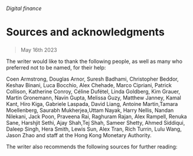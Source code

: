 ###### Digital finance
# Sources and acknowledgments 
#####  
> May 16th 2023 
The writer would like to thank the following people, as well as many who preferred not to be named, for their help:

Coen Armstrong, Douglas Arnor, Suresh Badhami, Christopher Beddor, Keshav Binani, Luca Bocchio, Alex Chehade, Marco Cipriani, Patrick Collison, Katherine Conroy, Céline Dufétel, Linda Goldberg, Kim Grauer, Martin Gronemann, Navin Gupta, Melissa Guzy, Matthew Janney, Kamal Kant, Hiro Kiga, Gabriele Laspada, David Liang, Antoine Martin,Tamara Moellenberg, Saurabh Mukherjea,Uttam Nayak, Harry Nellis, Nandan Nilekani, Jack Poon, Praveena Rai, Raghuram Rajan, Alex Rampell, Renuka Sane, Harshjit Sethi, Ajay Shah,Tej Shah, Sameer Shetty, Ahmed Siddiqui, Daleep Singh, Hera Smith, Lewis Sun, Alex Tran, Rich Turrin, Lulu Wang, Jason Zhao and staff at the Hong Kong Monetary Authority. 

The writer also recommends the following sources for further reading: 















